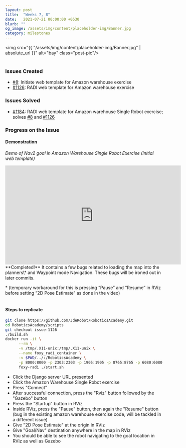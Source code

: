 ```yaml
---
layout: post
title:  "Weeks 7, 8"
date:   2021-07-21 00:00:00 +0530
blurb: ""
og_image: /assets/img/content/placeholder-img/Banner.jpg
category: milestones
---
```


<img src="{{ "/assets/img/content/placeholder-img/Banner.jpg" | absolute_url }}" alt="bay" class="post-pic"/>
<br />
<br />


### Issues Created
- [#8][]: Initiate web template for Amazon warehouse exercise
- [#1126][]: RADI web template for Amazon warehouse exercise


### Issues Solved
- [#1184][]: RADI web template for Amazon warehouse Single Robot exercise; solves [#8][] and [#1126][]

### Progress on the Issue

#### Demonstration
*Demo of Nav2 goal in Amazon Warehouse Single Robot Exercise (Initial web template)*  
<iframe width="560" height="315"
src="https://www.youtube.com/embed/os9Jn3l43I8" 
frameborder="0" 
allow="accelerometer; autoplay; encrypted-media; gyroscope; picture-in-picture" 
allowfullscreen></iframe>
**Completed!**  
It contains a few bugs related to loading the map into the planners\* and Waypoint mode Navigation.  
These bugs will be ironed out in later commits.  


\* (temporary workaround for this is pressing “Pause” and “Resume” in RViz before setting “2D Pose Estimate” as done in the video)  
<br />


#### Steps to replicate
```sh
git clone https://github.com/JdeRobot/RoboticsAcademy.git
cd RoboticsAcademy/scripts
git checkout issue-1126
./build.sh
docker run -it \
      --rm \
      -v /tmp/.X11-unix:/tmp/.X11-unix \
      --name foxy_radi_container \
      -v $PWD/../:/RoboticsAcademy \
      -p 8000:8000 -p 2303:2303 -p 1905:1905 -p 8765:8765 -p 6080:6080 -p 6081:6081 -p 1108:1108 \
      foxy-radi ./start.sh
```
- Click the Django server URL presented
- Click the Amazon Warehouse Single Robot exercise
- Press "Connect"
- After successful connection, press the "Rviz" button followed by the "Gazebo" button
- Press the "Startup" button in RViz
- Inside RViz, press the "Pause" button, then again the "Resume" button (bug in the existing amazon warehouse exercise code, will be tackled in a different issue)
- Give "2D Pose Estimate" at the origin in RViz
- Give "Goal/Nav" destination anywhere in the map in RViz
- You should be able to see the robot navigating to the goal location in RViz as well as Gazebo



[#8]: https://github.com/TheRoboticsClub/gsoc2021-Siddharth_Saha/issues/8 "Issue #8"
[#1126]: https://github.com/JdeRobot/RoboticsAcademy/issues/1126 "Issue #1126"
[#1184]: https://github.com/JdeRobot/RoboticsAcademy/pull/1184 "Pull request #1184"
